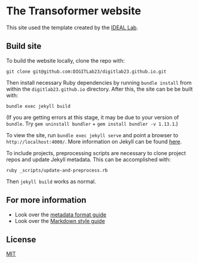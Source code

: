# The Transoformer website

This site used the template created by the [IDEAL Lab](https://ideal.umd.edu/about.html).

## Build site

To build the website locally, clone the repo with:

```
git clone git@github.com:DIGITLab23/digitlab23.github.io.git
```

Then install necessary Ruby dependencies by running `bundle install` from within the `digitlab23.github.io` directory.  After this, the site can be be built with:

```
bundle exec jekyll build
```

(If you are getting errors at this stage, it may be due to your version of `bundle`. Try `gem uninstall bundler` + `gem install bundler -v 1.13.1`.)

To view the site, run `bundle exec jekyll serve` and point a browser to `http://localhost:4000/`.  More information on Jekyll can be found [here](http://jekyllrb.com/).

To include projects, preprocessing scripts are necessary to clone project repos and update Jekyll metadata. This can be accomplished with:

```
ruby _scripts/update-and-preprocess.rb
```

Then `jekyll build` works as normal.

## For more information

* Look over the [metadata format guide](http://bedford.io/guide/format/)
* Look over the [Markdown style guide](http://bedford.io/guide/style/)

## License

[MIT](http://opensource.org/licenses/MIT)

